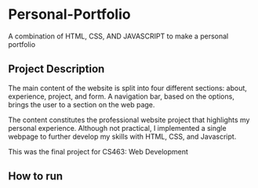 # Personal-Portfolio
A combination of HTML, CSS, AND JAVASCRIPT to make a personal portfolio 
## Project Description 
 The main content of the website is split into four different sections: about, experience, project, and form. A navigation bar, based on the options, brings the user to a section on the web page. 

The content constitutes the professional website project that highlights my personal experience. Although not practical, I implemented a single webpage to further develop my skills with HTML, CSS, and Javascript. 

This was the final project for CS463: Web Development 
## How to run

